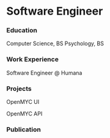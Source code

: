 # Software Engineer

### Education

Computer Science, BS
Psychology, BS

### Work Experience

Software Engineer @ Humana

### Projects 
OpenMYC UI

OpenMYC API

### Publication